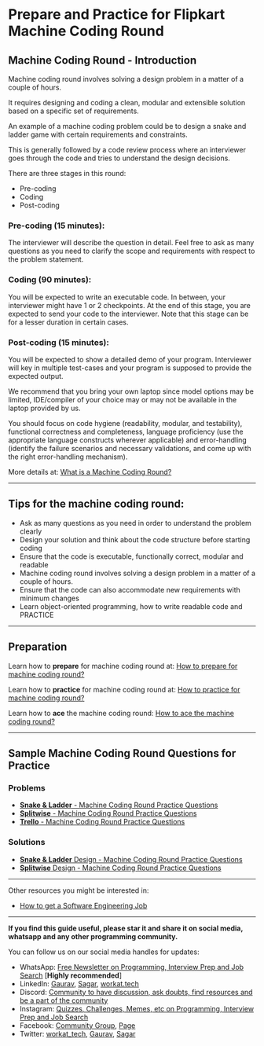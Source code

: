 # Prepare and Practice for Flipkart Machine Coding Round

## Machine Coding Round - Introduction

Machine coding round involves solving a design problem in a matter of a couple of hours.

It requires designing and coding a clean, modular and extensible solution based on a specific set of requirements.

An example of a machine coding problem could be to design a snake and ladder game with certain requirements and constraints.

This is generally followed by a code review process where an interviewer goes through the code and tries to understand the design decisions.

There are three stages in this round:
- Pre-coding
- Coding
- Post-coding

### Pre-coding (15 minutes):
The interviewer will describe the question in detail. Feel free to ask as many questions as you need to clarify the scope and requirements with respect to the problem statement.

### Coding (90 minutes):
You will be expected to write an executable code. In between, your interviewer might have 1 or 2 checkpoints. At the end of this stage, you are expected to send your code to the interviewer. Note that this stage can be for a lesser duration in certain cases.

### Post-coding (15 minutes):
You will be expected to show a detailed demo of your program. Interviewer will key in multiple test-cases and your program is supposed to provide the expected output.

We recommend that you bring your own laptop since model options may be limited, IDE/compiler of your choice may or may not be available in the laptop provided by us.

You should focus on code hygiene (readability, modular, and testability), functional correctness and completeness, language proficiency (use the appropriate language constructs wherever applicable) and error-handling (identify the failure scenarios and necessary validations, and come up with the right
error-handling mechanism).

More details at: [What is a Machine Coding Round?](https://workat.tech/machine-coding/article/what-is-a-machine-coding-round-omfn1w54ojlg)

---
## Tips for the machine coding round:
- Ask as many questions as you need in order to understand the problem clearly
- Design your solution and think about the code structure before starting coding
- Ensure that the code is executable, functionally correct, modular and readable
- Machine coding round involves solving a design problem in a matter of a couple of hours.
- Ensure that the code can also accommodate new requirements with minimum changes
- Learn object-oriented programming, how to write readable code and PRACTICE

---
## Preparation

Learn how to **prepare** for machine coding round at: [How to prepare for machine coding round?](https://workat.tech/machine-coding/article/how-to-prepare-for-machine-coding-round-naf2ih7a9e5l)

Learn how to **practice** for machine coding round at: [How to practice for machine coding round?](https://workat.tech/machine-coding/article/how-to-practice-for-machine-coding-kp0oj3sw2jca)

Learn how to **ace** the machine coding round: [How to ace the machine coding round?](https://workat.tech/machine-coding/article/how-to-ace-machine-coding-round-hi8lnpp8tlmo)

---
## Sample Machine Coding Round Questions for Practice

### Problems
- [**Snake & Ladder** - Machine Coding Round Practice Questions](https://workat.tech/machine-coding/practice/snake-and-ladder-problem-zgtac9lxwntg)
- [**Splitwise** - Machine Coding Round Practice Questions](https://workat.tech/machine-coding/practice/splitwise-problem-0kp2yneec2q2)
- [**Trello** - Machine Coding Round Practice Questions](https://workat.tech/machine-coding/practice/trello-problem-t0nwwqt61buz)

### Solutions
- [**Snake & Ladder** Design - Machine Coding Round Practice Questions](https://workat.tech/machine-coding/article/how-to-design-snake-and-ladder-machine-coding-ehskk9c40x2w)
- [**Splitwise** Design - Machine Coding Round Practice Questions](https://workat.tech/machine-coding/article/how-to-design-splitwise-machine-coding-ayvnfo1tfst6)

---
Other resources you might be interested in:
- [How to get a Software Engineering Job](https://github.com/workattech/get-a-software-engineering-job)

___
**If you find this guide useful, please star it and share it on social media, whatsapp and any other programming community.**

You can follow us on our social media handles for updates:
- WhatsApp: [Free Newsletter on Programming, Interview Prep and Job Search](https://api.whatsapp.com/send?phone=919732130450&text=Subscribe) [**Highly recommended**]
- LinkedIn: [Gaurav](https://www.linkedin.com/in/gcnit), [Sagar](https://www.linkedin.com/in/sagar0907), [workat.tech](https://www.linkedin.com/company/workat-tech)
- Discord: [Community to have discussion, ask doubts, find resources and be a part of the community](https://workat.tech/discord)
- Instagram: [Quizzes, Challenges, Memes, etc on Programming, Interview Prep and Job Search](http://instagram.com/workat.tech)
- Facebook: [Community Group](https://workat.tech/community), [Page](https://www.facebook.com/workat.tech)
- Twitter: [workat_tech](https://twitter.com/workat_tech), [Gaurav](https://twitter.com/gc_nit), [Sagar](https://twitter.com/sagarjain0907)
